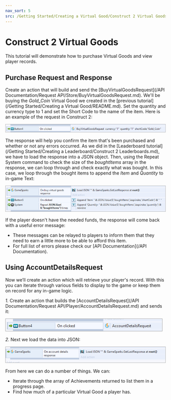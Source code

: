 ```yaml
---
nav_sort: 5
src: /Getting Started/Creating a Virtual Good/Construct 2 Virtual Goods.md
---
```


# Construct 2 Virtual Goods

This tutorial will demonstrate how to purchase Virtual Goods and view player records.

## Purchase Request and Response

Create an action that will build and send the [BuyVirtualGoodsRequest](/API Documentation/Request API/Store/BuyVirtualGoodsRequest.md). We'll be buying the *Gold_Coin* Virtual Good we created in the [previous tutorial](/Getting Started/Creating a Virtual Good/README.md). Set the quantity and currency type to 1 and set the Short Code to the name of the item. Here is an example of the request in Construct 2:

![](img/Con2/1.png)

The response will help you confirm the item that's been purchased and whether or not any errors occurred. As we did in the [Leaderboard tutorial](/Getting Started/Creating a Leaderboard/Construct 2 Leaderboards.md), we have to load the response into a JSON object. Then, using the Repeat System command to check the size of the *boughtItems* array in the response, we can loop through and check exactly what was bought. In this case, we loop through the bought items to append the *Item* and *Quantity* to in-game Text:

![](img/Con2/2.png)

If the player doesn't have the needed funds, the response will come back with a useful error message:
* These messages can be relayed to players to inform them that they need to earn a little more to be able to afford this item.
* For full list of errors please check our [API Documentation](/API Documentation).

## Using AccountDetailsRequest

Now we’ll create an action which will retrieve your player's record. With this you can iterate through various fields to display to the game or keep them on record for any in-game logic.

*1.* Create an action that builds the [AccountDetailsRequest](/API Documentation/Request API/Player/AccountDetailsRequest.md) and sends it:

![](img/Con2/3.png)

*2.* Next we load the data into JSON:

![](img/Con2/4.png)

From here we can do a number of things. We can:
* Iterate through the array of Achievements returned to list them in a progress page.
* Find how much of a particular Virtual Good a player has.
